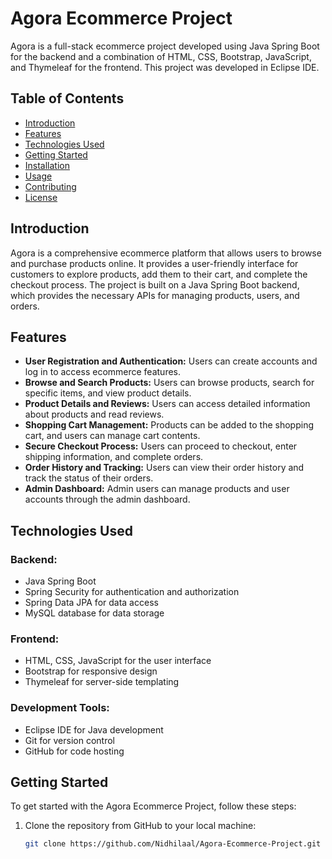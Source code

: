 # Agora Ecommerce Project

Agora is a full-stack ecommerce project developed using Java Spring Boot for the backend and a combination of HTML, CSS, Bootstrap, JavaScript, and Thymeleaf for the frontend. This project was developed in Eclipse IDE.

## Table of Contents

- [Introduction](#introduction)
- [Features](#features)
- [Technologies Used](#technologies-used)
- [Getting Started](#getting-started)
- [Installation](#installation)
- [Usage](#usage)
- [Contributing](#contributing)
- [License](#license)

## Introduction

Agora is a comprehensive ecommerce platform that allows users to browse and purchase products online. It provides a user-friendly interface for customers to explore products, add them to their cart, and complete the checkout process. The project is built on a Java Spring Boot backend, which provides the necessary APIs for managing products, users, and orders.

## Features

- **User Registration and Authentication:** Users can create accounts and log in to access ecommerce features.
- **Browse and Search Products:** Users can browse products, search for specific items, and view product details.
- **Product Details and Reviews:** Users can access detailed information about products and read reviews.
- **Shopping Cart Management:** Products can be added to the shopping cart, and users can manage cart contents.
- **Secure Checkout Process:** Users can proceed to checkout, enter shipping information, and complete orders.
- **Order History and Tracking:** Users can view their order history and track the status of their orders.
- **Admin Dashboard:** Admin users can manage products and user accounts through the admin dashboard.

## Technologies Used

### Backend:

- Java Spring Boot
- Spring Security for authentication and authorization
- Spring Data JPA for data access
- MySQL database for data storage

### Frontend:

- HTML, CSS, JavaScript for the user interface
- Bootstrap for responsive design
- Thymeleaf for server-side templating

### Development Tools:

- Eclipse IDE for Java development
- Git for version control
- GitHub for code hosting

## Getting Started

To get started with the Agora Ecommerce Project, follow these steps:

1. Clone the repository from GitHub to your local machine:

   ```bash
   git clone https://github.com/Nidhilaal/Agora-Ecommerce-Project.git
